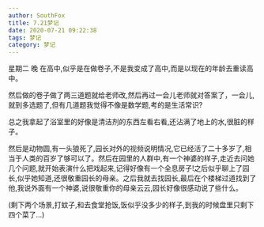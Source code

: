 ```yaml
---
author: SouthFox
title: 7.21梦记
date: 2020-07-21 09:22:38
tags: 梦记
category: 梦记
---
```


星期二 晚
在高中,似乎是在做卷子,不是我变成了高中,而是以现在的年龄去重读高中。

<!--- more --->

然后做的卷子做了两三道题就给老师改,然后再过一会儿老师就对答案了，一会儿,就到多选题了,但有几道题我觉得不像是数学题,考的是生活常识?

总之我拿起了浴室里的好像是清洁剂的东西左看右看,还沾满了地上的水,很脏的样子。

然后是动物圆,有一头狼死了,园长对外的视频说明情况,它已经活了二十多岁了,相当于人类的百岁了够可以了。然后在园里的人群中,有一个神婆的样子,走近去问她几个问题,就开始表演什么把戏起来,记得好像有一个全息房子!之后似乎聊上了园长,似乎她知道,还很敬重园长的母亲。之后我就去找园长,最后在个楼梯过道找到了他,我说外面有一个神婆,说很敬重你的母亲云云,园长好像很感动说了些什么。

(剩下两个场景,打蚊子,和去食堂抢饭,饭似乎没多少的样子,到我的时候盘里只剩下四个菜了…)